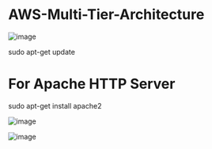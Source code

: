 # AWS-Multi-Tier-Architecture

![image](https://user-images.githubusercontent.com/58365168/168010323-9cd4c79f-2cbd-47b3-80bc-a2dab070cfcb.png)


sudo apt-get update
# For Apache HTTP Server
sudo apt-get install apache2

![image](https://user-images.githubusercontent.com/58365168/168010783-6fc0db78-605b-42ec-9bcf-bc7ced57c184.png)

![image](https://user-images.githubusercontent.com/58365168/168011030-1423ede2-0ad0-4174-9a98-41ef1a0e2553.png)
